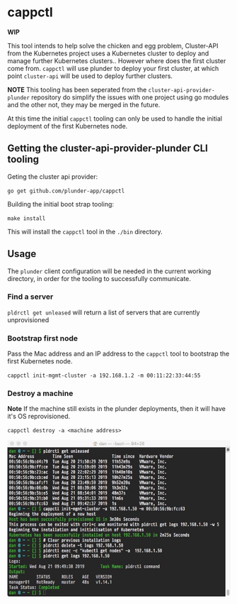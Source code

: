 
# cappctl

**WIP**

This tool intends to help solve the chicken and egg problem, Cluster-API from the Kubernetes project uses a Kubernetes cluster to deploy and manage further Kubernetes clusters.. However where does the first cluster come from. `cappctl` will use plunder to deploy your first cluster, at which point `cluster-api` will be used to deploy further clusters.

**NOTE** This tooling has been seperated from the `cluster-api-provider-plunder` repository do simplify the issues with one project using go modules and the other not, they may be merged in the future.

At this time the initial `cappctl` tooling can only be used to handle the initial deployment of the first Kubernetes node.

## Getting the cluster-api-provider-plunder CLI tooling

Geting the cluster api provider:

`go get github.com/plunder-app/cappctl` 

Building the initial boot strap tooling:

`make install`

This will install the `cappctl` tool in the `./bin` directory. 

## Usage

The `plunder` client configuration will be needed in the current working directory, in order for the tooling to successfully communicate.

### Find a server

`pldrctl get unleased` will return a list of servers that are currently unprovisioned

### Bootstrap first node

Pass the Mac address and an IP address to the `cappctl` tool to bootstrap the first Kubernetes node.

`cappctl init-mgmt-cluster -a 192.168.1.2 -m 00:11:22:33:44:55`

### Destroy a machine

**Note** If the machine still exists in the plunder deployments, then it will have it's OS reprovisioned.

`cappctl destroy -a <machine address>`

![](images/cluster-api-plunder.jpeg "Cluster API Plunder")

